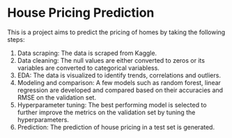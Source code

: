 # House Pricing Prediction

This is a project aims to predict the pricing of homes by taking the following steps:

1. Data scraping: The data is scraped from Kaggle. 
2. Data cleaning: The null values are either converted to zeros or its variables are converted to categorical variabless. 
3. EDA: The data is visualized to identify trends, correlations and outliers. 
4. Modeling and comparison: A few models such as random forest, linear regression are developed and compared based on their accuracies and RMSE on the validation set. 
5. Hyperparameter tuning: The best performing model is selected to further improve the metrics on the validation set by tuning the hyperparameters. 
6. Prediction: The prediction of house pricing in a test set is generated. 

